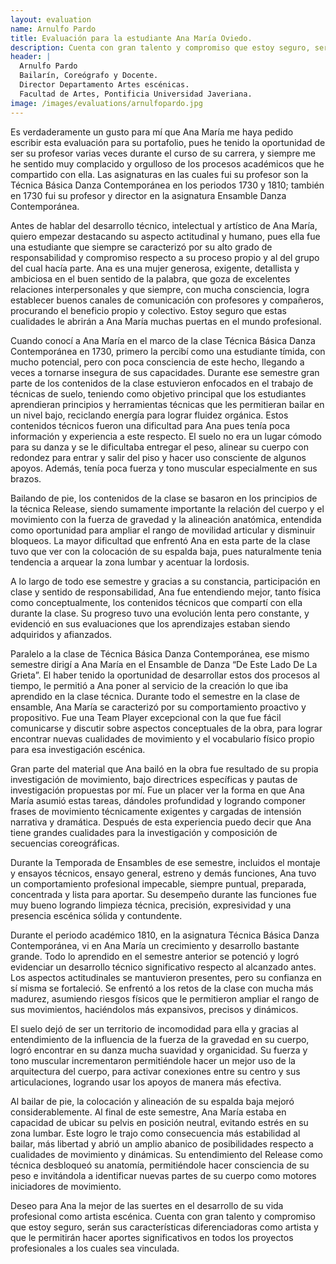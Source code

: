```yaml
---
layout: evaluation
name: Arnulfo Pardo
title: Evaluación para la estudiante Ana María Oviedo.
description: Cuenta con gran talento y compromiso que estoy seguro, serán sus características diferenciadoras como artista.
header: |
  Arnulfo Pardo
  Bailarín, Coreógrafo y Docente.
  Director Departamento Artes escénicas.
  Facultad de Artes, Pontificia Universidad Javeriana.
image: /images/evaluations/arnulfopardo.jpg
---
```


Es verdaderamente un gusto para mí que Ana María me haya pedido escribir esta evaluación para su portafolio, pues he tenido la oportunidad de ser su profesor varias veces durante el curso de su carrera, y siempre me he sentido muy complacido y orgulloso de los procesos académicos que he compartido con ella.  Las asignaturas en las cuales fui su profesor son la Técnica Básica Danza Contemporánea en los periodos 1730 y 1810; también en 1730 fui su profesor y director en la asignatura Ensamble Danza Contemporánea.

Antes de hablar del desarrollo técnico, intelectual y artístico de Ana María, quiero empezar destacando su aspecto actitudinal y humano, pues ella fue una estudiante que siempre se caracterizó por su alto grado de responsabilidad y compromiso respecto a su proceso propio y al del grupo del cual hacía parte.  Ana es una mujer generosa, exigente, detallista y ambiciosa en el buen sentido de la palabra, que goza de excelentes relaciones interpersonales y que siempre, con mucha consciencia, logra establecer buenos canales de comunicación con profesores y compañeros, procurando el beneficio propio y colectivo.  Estoy seguro que estas cualidades le abrirán a Ana María muchas puertas en el mundo profesional.

Cuando conocí a Ana María en el marco de la clase Técnica Básica Danza Contemporánea en 1730, primero la percibí como una estudiante tímida, con mucho potencial, pero con poca consciencia de este hecho, llegando a veces a tornarse insegura de sus capacidades.  Durante ese semestre gran parte de los contenidos de la clase estuvieron enfocados en el trabajo de técnicas de suelo, teniendo como objetivo principal que los estudiantes aprendieran principios y herramientas técnicas que les permitieran bailar en un nivel bajo, reciclando energía para lograr fluidez orgánica.  Estos contenidos técnicos fueron una dificultad para Ana pues tenía poca información y experiencia a este respecto.  El suelo no era un lugar cómodo para su danza y se le dificultaba entregar el peso, alinear su cuerpo con redondez para entrar y salir del piso y hacer uso consciente de algunos apoyos.  Además, tenía poca fuerza y tono muscular especialmente en sus brazos.  

Bailando de pie, los contenidos de la clase se basaron en los principios de la técnica Release, siendo sumamente importante la relación del cuerpo y el movimiento con la fuerza de gravedad y la alineación anatómica, entendida como oportunidad para ampliar el rango de movilidad articular y disminuir bloqueos.  La mayor dificultad que enfrentó Ana en esta parte de la clase tuvo que ver con la colocación de su espalda baja, pues naturalmente tenia tendencia a arquear la zona lumbar y acentuar la lordosis.    

A lo largo de todo ese semestre y gracias a su constancia, participación en clase y sentido de responsabilidad, Ana fue entendiendo mejor, tanto física como conceptualmente, los contenidos técnicos que compartí con ella durante la clase.  Su progreso tuvo una evolución lenta pero constante, y evidenció en sus evaluaciones que los aprendizajes estaban siendo adquiridos y afianzados.  


Paralelo a la clase de Técnica Básica Danza Contemporánea, ese mismo semestre dirigí a Ana María en el Ensamble de Danza “De Este Lado De La Grieta”.  El haber tenido la oportunidad de desarrollar estos dos procesos al tiempo, le permitió a Ana poner al servicio de la creación lo que iba aprendido en la clase técnica.  Durante todo el semestre en la clase de ensamble, Ana María se caracterizó por su comportamiento proactivo y propositivo.  Fue una Team Player excepcional con la que fue fácil comunicarse y discutir sobre aspectos conceptuales de la obra, para lograr encontrar nuevas cualidades de movimiento y el vocabulario físico propio para esa investigación escénica.  

Gran parte del material que Ana bailó en la obra fue resultado de su propia investigación de movimiento, bajo directrices específicas y pautas de investigación propuestas por mí.  Fue un placer ver la forma en que Ana María asumió estas tareas, dándoles profundidad y logrando componer frases de movimiento técnicamente exigentes y cargadas de intensión narrativa y dramática.  Después de esta experiencia puedo decir que Ana tiene grandes cualidades para la investigación y composición de secuencias coreográficas.

Durante la Temporada de Ensambles de ese semestre, incluidos el montaje y ensayos técnicos, ensayo general, estreno y demás funciones, Ana tuvo un comportamiento profesional impecable, siempre puntual, preparada, concentrada y lista para aportar.  Su desempeño durante las funciones fue muy bueno logrando limpieza técnica, precisión, expresividad y una presencia escénica sólida y contundente.

Durante el periodo académico 1810, en la asignatura Técnica Básica Danza Contemporánea, vi en Ana María un crecimiento y desarrollo bastante grande.  Todo lo aprendido en el semestre anterior se potenció y logró evidenciar un desarrollo técnico significativo respecto al alcanzado antes.   Los aspectos actitudinales se mantuvieron presentes, pero su confianza en sí misma se fortaleció.  Se enfrentó a los retos de la clase con mucha más madurez, asumiendo riesgos físicos que le permitieron ampliar el rango de sus movimientos, haciéndolos más expansivos, precisos y dinámicos.

El suelo dejó de ser un territorio de incomodidad para ella y gracias al entendimiento de la influencia de la fuerza de la gravedad en su cuerpo, logró encontrar en su danza mucha suavidad y organicidad.  Su fuerza y tono muscular incrementaron permitiéndole hacer un mejor uso de la arquitectura del cuerpo, para activar conexiones entre su centro y sus articulaciones, logrando usar los apoyos de manera más efectiva.

Al bailar de pie, la colocación y alineación de su espalda baja mejoró considerablemente.  Al final de este semestre, Ana María estaba en capacidad de ubicar su pelvis en posición neutral, evitando estrés en su zona lumbar.  Este logro le trajo como consecuencia más estabilidad al bailar, más libertad y abrió un amplio abanico de posibilidades respecto a cualidades de movimiento y dinámicas.  Su entendimiento del Release como técnica desbloqueó su anatomía, permitiéndole hacer consciencia de su peso e invitándola a identificar nuevas partes de su cuerpo como motores iniciadores de movimiento.      

Deseo para Ana la mejor de las suertes en el desarrollo de su vida profesional como artista escénica.  Cuenta con gran talento y compromiso que estoy seguro, serán sus características diferenciadoras como artista y que le permitirán hacer aportes significativos en todos los proyectos profesionales a los cuales sea vinculada.
